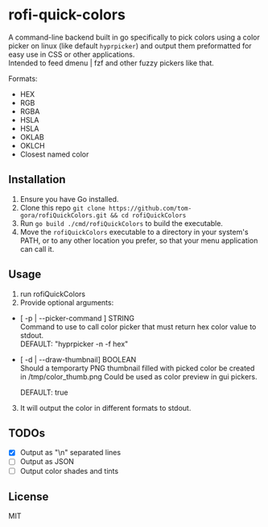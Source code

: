 # rofi-quick-colors

A command-line backend built in go specifically to pick colors using a color picker on linux (like default `hyprpicker`) and output them preformatted for easy use in CSS or other applications.  
Intended to feed dmenu | fzf and other fuzzy pickers like that.  

Formats:
- HEX
- RGB
- RGBA
- HSLA
- HSLA
- OKLAB
- OKLCH
- Closest named color

## Installation

1.  Ensure you have Go installed.
2.  Clone this repo `git clone https://github.com/tom-gora/rofiQuickColors.git && cd rofiQuickColors`
3.  Run `go build ./cmd/rofiQuickColors` to build the executable.
4.  Move the `rofiQuickColors` executable to a directory in your system's PATH, or to any other location you prefer, so that your menu application can call it.


## Usage

1. run rofiQuickColors
2. Provide optional arguments:

- [ -p | --picker-command ] STRING  
  Command to use to call color picker that must return hex color value to stdout.  
  DEFAULT: "hyprpicker -n -f hex"

- [ -d | --draw-thumbnail] BOOLEAN  
  Should a temporarty PNG thumbnail filled with picked color be created in /tmp/color_thumb.png
  Could be used as color preview in gui pickers.

  DEFAULT: true

3. It will output the color in different formats to stdout.

## TODOs

- [x] Output as "\n" separated lines
- [ ] Output as JSON
- [ ] Output color shades and tints

## License

MIT

